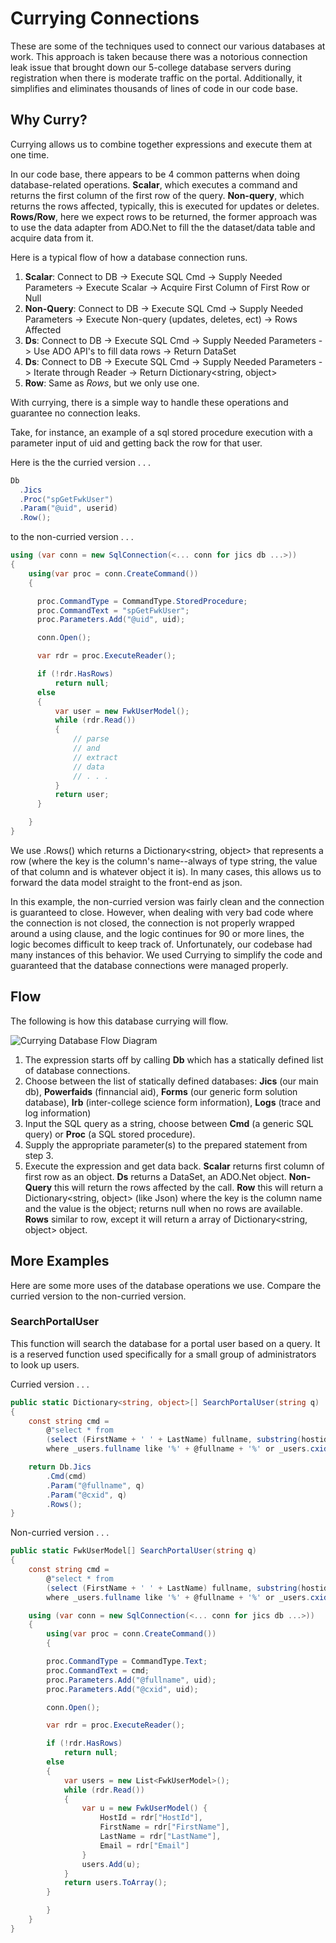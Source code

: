# Currying Connections

These are some of the techniques used to connect our various databases at work. This approach is taken
because there was a notorious connection leak issue that brought down our 5-college database servers during
registration when there is moderate traffic on the portal. Additionally, it simplifies and eliminates
thousands of lines of code in our code base.

## Why Curry?

Currying allows us to combine together expressions and execute them at one time.

In our code base, there appears to be 4 common patterns when doing database-related operations. **Scalar**, which executes a command and returns
the first column of the first row of the query. **Non-query**, which returns the rows affected, typically,
this is executed for updates or deletes. **Rows/Row**, here we expect rows to be returned, the former approach was to use the data adapter from ADO.Net to fill the
the dataset/data table and acquire data from it.

Here is a typical flow of how a database connection runs.
1. **Scalar**: Connect to DB -> Execute SQL Cmd -> Supply Needed Parameters -> Execute Scalar -> Acquire First Column of First Row or Null
2. **Non-Query**: Connect to DB -> Execute SQL Cmd -> Supply Needed Parameters -> Execute Non-query (updates, deletes, ect) -> Rows Affected
3. **Ds**: Connect to DB -> Execute SQL Cmd -> Supply Needed Parameters -> Use ADO API's to fill data rows -> Return DataSet
4. **Ds**: Connect to DB -> Execute SQL Cmd -> Supply Needed Parameters -> Iterate through Reader -> Return Dictionary<string, object> 
5. **Row**: Same as *Rows*, but we only use one.

With currying, there is a simple way to handle these operations and guarantee no connection leaks. 

Take, for instance, an example of a sql stored procedure execution with a parameter input of uid and getting back the row for that user. 

Here is the the curried version . . .

```C#
Db
  .Jics
  .Proc("spGetFwkUser")
  .Param("@uid", userid)
  .Row();
```

to the non-curried version . . .

```C#
using (var conn = new SqlConnection(<... conn for jics db ...>))
{
    using(var proc = conn.CreateCommand())
    {

      proc.CommandType = CommandType.StoredProcedure;
      proc.CommandText = "spGetFwkUser";
      proc.Parameters.Add("@uid", uid);

      conn.Open();

      var rdr = proc.ExecuteReader();

      if (!rdr.HasRows)
          return null;
      else
      {
          var user = new FwkUserModel();
          while (rdr.Read())
          {
              // parse 
              // and
              // extract
              // data
              // . . .
          }
          return user;
      }

    }
}
```

We use .Rows() which returns a Dictionary<string, object> that represents a row (where the key is the column's 
name--always of type string, the value of that column and is whatever object it is). In many cases, this allows 
us to forward the data model straight to the front-end as json.

In this example, the non-curried version was fairly clean and the connection is guaranteed to close. However, when
dealing with very bad code where the connection is not closed, the connection is not properly wrapped around a
using clause, and the logic continues for 90 or more lines, the logic becomes difficult to keep track of. Unfortunately,
our codebase had many instances of this behavior. We used Currying to simplify the code and guaranteed that the
database connections were managed properly.

## Flow

The following is how this database currying will flow.

![Currying Database Flow Diagram](https://docs.google.com/drawings/d/e/2PACX-1vQLsdyK4jbbhsgNYWdqPP8GKf2FxrhSSGcunOUL0pTOPry1RLk1EEk-QUPZ9fRUEMFtJWZ5gDLzOBsN/pub?w=1280&h=1034 "CurryingDatabaseFlowDiagram" )

1. The expression starts off by calling **Db** which has a statically defined list of database connections.
2. Choose between the list of statically defined databases: **Jics** (our main db), **Powerfaids** (finnancial aid), **Forms** (our generic form solution database), **Irb** (inter-college science form information), **Logs** (trace and log information)
3. Input the SQL query as a string, choose between **Cmd** (a generic SQL query) or **Proc** (a SQL stored procedure).
4. Supply the appropriate parameter(s) to the prepared statement from step 3.
5. Execute the expression and get data back. **Scalar** returns first column of first row as an object. **Ds** returns a DataSet, an ADO.Net object. **Non-Query** this will return the rows affected by the call. **Row** this will return a Dictionary<string, object> (like Json) where the key is the column name and the value is the object; returns null when no rows are available. **Rows** similar to row, except it will return a array of Dictionary<string, object> object.

## More Examples

Here are some more uses of the database operations we use. Compare the curried version to the non-curried version.

### SearchPortalUser
This function will search the database for a portal user based on a query. It is a reserved function used
specifically for a small group of administrators to look up users.

Curried version . . .
```C#
public static Dictionary<string, object>[] SearchPortalUser(string q)
{
    const string cmd = 
        @"select * from 
        (select (FirstName + ' ' + LastName) fullname, substring(hostid, 4, 20) cxid, email from fwk_user) _users
        where _users.fullname like '%' + @fullname + '%' or _users.cxid like '%' + @cxid + '%'; ";

    return Db.Jics
        .Cmd(cmd)
        .Param("@fullname", q)
        .Param("@cxid", q)
        .Rows();
}
```

Non-curried version . . .
```C#
public static FwkUserModel[] SearchPortalUser(string q)
{
    const string cmd = 
        @"select * from 
        (select (FirstName + ' ' + LastName) fullname, substring(hostid, 4, 20) cxid, email from fwk_user) _users
        where _users.fullname like '%' + @fullname + '%' or _users.cxid like '%' + @cxid + '%'; ";

    using (var conn = new SqlConnection(<... conn for jics db ...>))
    {
        using(var proc = conn.CreateCommand())
        {

        proc.CommandType = CommandType.Text;
        proc.CommandText = cmd;
        proc.Parameters.Add("@fullname", uid);
        proc.Parameters.Add("@cxid", uid);

        conn.Open();

        var rdr = proc.ExecuteReader();

        if (!rdr.HasRows)
            return null;
        else
        {
            var users = new List<FwkUserModel>();
            while (rdr.Read())
            {
                var u = new FwkUserModel() {
                    HostId = rdr["HostId"],
                    FirstName = rdr["FirstName"],
                    LastName = rdr["LastName"],
                    Email = rdr["Email"]
                }
                users.Add(u);
            }
            return users.ToArray();
        }

        }
    }
}
```